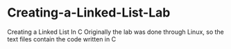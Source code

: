 # Creating-a-Linked-List-Lab
Creating a Linked List In C
Originally the lab was done through Linux, so the text files contain the code written in C
